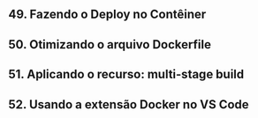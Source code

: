 ## 49. Fazendo o Deploy no Contêiner

## 50. Otimizando o arquivo Dockerfile

## 51. Aplicando o recurso: multi-stage build

## 52. Usando a extensão Docker no VS Code